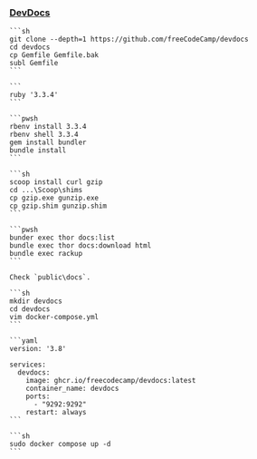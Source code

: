 ### [DevDocs](https://github.com/freeCodeCamp/devdocs)

````{tab} Windows 10
```sh
git clone --depth=1 https://github.com/freeCodeCamp/devdocs
cd devdocs
cp Gemfile Gemfile.bak
subl Gemfile
```

```
ruby '3.3.4'
```

```pwsh
rbenv install 3.3.4
rbenv shell 3.3.4
gem install bundler
bundle install
```

```sh
scoop install curl gzip
cd ...\Scoop\shims
cp gzip.exe gunzip.exe
cp gzip.shim gunzip.shim
```

```pwsh
bunder exec thor docs:list
bundle exec thor docs:download html
bundle exec rackup
```

Check `public\docs`.
````

````{tab} Docker compose [^3]
```sh
mkdir devdocs
cd devdocs
vim docker-compose.yml
```

```yaml
version: '3.8'

services:
  devdocs:
    image: ghcr.io/freecodecamp/devdocs:latest
    container_name: devdocs
    ports:
      - "9292:9292"
    restart: always
```

```sh
sudo docker compose up -d
```
````

[^1]: [Any pod command fails for lack of libcurl.dll on a Windows machine.](https://github.com/CocoaPods/CocoaPods/issues/9955)
[^2]: [Not installable on Windows](https://github.com/freeCodeCamp/devdocs/issues/1152)
[^3]: [Using Docker (Recommended)](https://github.com/freeCodeCamp/devdocs#using-docker-recommended)